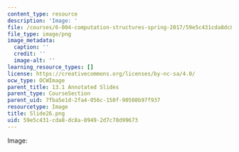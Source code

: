 ```yaml
---
content_type: resource
description: 'Image: '
file: /courses/6-004-computation-structures-spring-2017/59e5c431cda8dc8a89492d7c78d99673_Slide26.png
file_type: image/png
image_metadata:
  caption: ''
  credit: ''
  image-alt: ''
learning_resource_types: []
license: https://creativecommons.org/licenses/by-nc-sa/4.0/
ocw_type: OCWImage
parent_title: 13.1 Annotated Slides
parent_type: CourseSection
parent_uid: 7fba5e1d-2fa4-056c-150f-90508b97f937
resourcetype: Image
title: Slide26.png
uid: 59e5c431-cda8-dc8a-8949-2d7c78d99673
---
```

Image: 